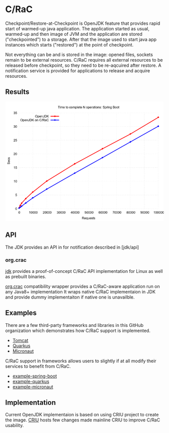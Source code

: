 # C/RaC
Checkpoint/Restore-at-Checkpoint is OpenJDK feature that provides rapid start of warmed-up java application.
The application started as usual, warmed-up and then image of JVM and the application are stored ("checkpointed") to a storage.
After that the image used to start java app instances which starts ("restored") at the point of checkpoint.

Not everything can be and is stored in the image: opened files, sockets remain to be external resources.
C/RaC requires all external resources to be released before checkpoint, so they need to be re-aqcuired after restore.
A notification service is provided for applications to release and acquire resources.

## Results

![Spring Boot](spring-boot.png)

## API

The JDK provides an API in for notification described in [jdk/api]

### org.crac

[jdk](https://github.com/org-crac/jdk) provides a proof-of-concept C/RaC API implementation for Linux as well as prebuilt binaries.

[org.crac](https://github.com/org-crac/org.crac) compatibility wrapper provides a C/RaC-aware application run on any Java8+ implementation 
It wraps native C/RaC implementaion in JDK and provide dummy implementaiton if native one is unavailble. 

## Examples

There are a few third-party frameworks and libraries in this GitHub organization which demonstrates how C/RaC support is implemented.

* [Tomcat](https://github.com/org-crac/tomcat)
* [Quarkus](https://github.com/org-crac/quarkus)
* [Micronaut](https://github.com/org-crac/micronaut-core)

C/RaC support in frameworks allows users to slightly if at all modify their services to benefit from C/RaC.

* [example-spring-boot](https://github.com/org-crac/example-spring-boot)
* [example-quarkus](https://github.com/org-crac/example-quarkus)
* [example-micronaut](https://github.com/org-crac/example-micronaut)

## Implementation

Current OpenJDK implementaion is based on using CRIU project to create the image.
[CRIU](https://github.com/org-crac/criu) hosts few changes made mainline CRIU to improve C/RaC usability.


